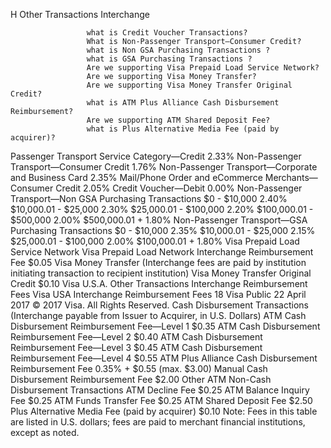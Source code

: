 H  Other Transactions Interchange

                     what is Credit Voucher Transactions?
                     What is Non-Passenger Transport—Consumer Credit?
                     what is Non GSA Purchasing Transactions ?
                     what is GSA Purchasing Transactions ?
                     Are we supporting Visa Prepaid Load Service Network?
                     Are we supporting Visa Money Transfer?
                     Are we supporting Visa Money Transfer Original Credit?
                     what is ATM Plus Alliance Cash Disbursement Reimbursement?
                     Are we supporting ATM Shared Deposit Fee?
                     what is Plus Alternative Media Fee (paid by acquirer)?

Passenger Transport Service Category—Credit 2.33%
Non-Passenger Transport—Consumer Credit 1.76%
Non-Passenger Transport—Corporate and Business Card 2.35%
Mail/Phone Order and eCommerce Merchants—Consumer Credit 2.05%
Credit Voucher—Debit 0.00%
Non-Passenger Transport—Non GSA Purchasing Transactions
 $0 - $10,000 2.40%
 $10,000.01 - $25,000 2.30%
 $25,000.01 - $100,000 2.20%
 $100,000.01 - $500,000 2.00%
 $500,000.01 + 1.80%
Non-Passenger Transport—GSA Purchasing Transactions
 $0 - $10,000 2.35%
 $10,000.01 - $25,000 2.15%
 $25,000.01 - $100,000 2.00%
 $100,000.01 + 1.80%
Visa Prepaid Load Service Network
Visa Prepaid Load Network Interchange Reimbursement Fee $0.05
Visa Money Transfer (Interchange fees are paid by institution initiating transaction to
recipient institution)
Visa Money Transfer Original Credit $0.10 
Visa U.S.A. Other Transactions Interchange Reimbursement Fees
Visa USA Interchange Reimbursement Fees
18 Visa Public 22 April 2017
© 2017 Visa. All Rights Reserved.
Cash Disbursement Transactions (Interchange payable from Issuer to Acquirer, in U.S.
Dollars)
ATM Cash Disbursement Reimbursement Fee—Level 1 $0.35
ATM Cash Disbursement Reimbursement Fee—Level 2 $0.40
ATM Cash Disbursement Reimbursement Fee—Level 3 $0.45
ATM Cash Disbursement Reimbursement Fee—Level 4 $0.55
ATM Plus Alliance Cash Disbursement Reimbursement Fee 0.35% + $0.55
(max. $3.00)
Manual Cash Disbursement Reimbursement Fee $2.00
Other ATM Non-Cash Disbursement Transactions
ATM Decline Fee $0.25
ATM Balance Inquiry Fee $0.25
ATM Funds Transfer Fee $0.25
ATM Shared Deposit Fee $2.50
Plus Alternative Media Fee (paid by acquirer) $0.10
Note: Fees in this table are listed in U.S. dollars; fees are paid to merchant financial institutions, except as noted. 
